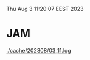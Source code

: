 Thu Aug  3 11:20:07 EEST 2023
# JAM
<a href='./cache/202308/03_11.log'>./cache/202308/03_11.log</a>
